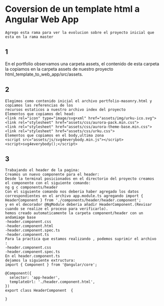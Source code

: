 # Coversion de un template html a Angular Web App
    Agrego esta rama para ver la evolucion sobre el proyecto inicial que esta en la rama master


## 1
  En el portfolio observamos una carpeta assets, el contenido de esta carpeta la copiamos en la carpeta assets de nuestro proyecto html_template_to_web_app/src/assets.

## 2
    Elegimos como contenido inicial el archivo portfolio-masonry.html y copiamos las referencias de los
    recursos estaticos a nuestro archivo index del proyecto
    Elementos que copiamos del head:
    <link rel="icon" type="image/svg+xml" href="assets/img/urku-ico.svg">
    <link rel="stylesheet" href="assets/css/aurora-pack.min.css">
    <link rel="stylesheet" href="assets/css/aurora-theme-base.min.css">
    <link rel="stylesheet" href="assets/css/urku.css">
    Elementos que copiamos en el body,ultima zona
    <script src="assets/js/svg4everybody.min.js"></script>
    <script>svg4everybody();</script>
## 3
    Trabajando el header de la pagina:
    Creamos un nuevo componente para el header:
    Desde la terminal posicionados en el directorio del proyecto creamos el componente con el siguiente comando:
    ng g c components/header
    Con el siguiente comando nos deberia haber agregado los datos correspondientes en el archivo app.module.ts agregando import { HeaderComponent } from './components/header/header.component';
    y en el decorador @NgModule deberia añadir HeaderComponent.(Revisar cuando se realize el proceso para verificarlo).
    hemos creado automaticamente la carpeta component/header con un andamiage base
    -header.component.css
    -header.component.html
    -header.component.spec.ts
    -header.component.ts
    Para la practica que estamos realizando , podemos suprimir el archivo :
    -header.component.css
    -header.component.spec.ts
    En el header.component.ts
    dejamos la siguiente extructura:
    import { Component } from '@angular/core';

    @Component({
      selector: 'app-header',
      templateUrl: './header.component.html',
    })
    export class HeaderComponent  {

    }
